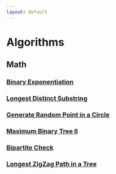 ```yaml
---
layout: default
---
```


# Algorithms

## Math
### [Binary Exponentiation](./pages/binary_exponentiation.html)

### [Longest Distinct Substring](./pages/longest_distinct_substring.html)

### [Generate Random Point in a Circle](./pages/random_point_in_circle.html)

### [Maximum Binary Tree II](./pages/max_binary_tree_2.html)

### [Bipartite Check](./pages/possible_bipartition.html)

### [Longest ZigZag Path in a Tree](./pages/longest_zigzag_path.html)